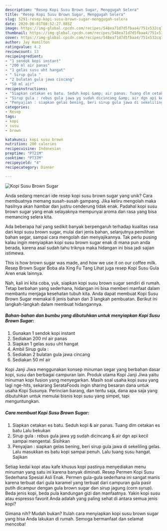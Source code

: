 ```yaml
---
description: "Resep Kopi Susu Brown Sugar, Menggugah Selera"
title: "Resep Kopi Susu Brown Sugar, Menggugah Selera"
slug: 5291-resep-kopi-susu-brown-sugar-menggugah-selera
date: 2020-06-01T08:52:27.885Z
image: https://img-global.cpcdn.com/recipes/548ea71d7d5fbaa4/751x532cq70/kopi-susu-brown-sugar-foto-resep-utama.jpg
thumbnail: https://img-global.cpcdn.com/recipes/548ea71d7d5fbaa4/751x532cq70/kopi-susu-brown-sugar-foto-resep-utama.jpg
cover: https://img-global.cpcdn.com/recipes/548ea71d7d5fbaa4/751x532cq70/kopi-susu-brown-sugar-foto-resep-utama.jpg
author: Jay Hamilton
ratingvalue: 4.2
reviewcount: 13
recipeingredient:
- "1 sendok kopi instant"
- "200 ml air panas"
- "1 gelas susu uht hangat"
- " Sirup gula "
- "2 bulatan gula jawa cincang"
- "50 ml air"
recipeinstructions:
- "Siapkan cetakan es batu. Seduh kopi &amp; air panas. Tuang dlm cetakan es batu Lalu bekukan"
- "Sirup gula : rebus gula jawa yg sudah dicincang &amp; air dgn api kecil sampai mengental. Sisihkan"
- "Penyajian : siapkan gelas bening, beri sirup gula jawa di sekeliling gelas. Lalu masukkan es batu kopi sampai penuh. Lalu tuang susu hangat. Sajikan"
categories:
- Resep
tags:
- kopi
- susu
- brown

katakunci: kopi susu brown 
nutrition: 200 calories
recipecuisine: Indonesian
preptime: "PT21M"
cooktime: "PT37M"
recipeyield: "4"
recipecategory: Dinner

---
```



![Kopi Susu Brown Sugar](https://img-global.cpcdn.com/recipes/548ea71d7d5fbaa4/751x532cq70/kopi-susu-brown-sugar-foto-resep-utama.jpg)

Anda sedang mencari ide resep kopi susu brown sugar yang unik? Cara membuatnya memang susah-susah gampang. Jika keliru mengolah maka hasilnya akan hambar dan justru cenderung tidak enak. Padahal kopi susu brown sugar yang enak selayaknya mempunyai aroma dan rasa yang bisa memancing selera kita.

Ada beberapa hal yang sedikit banyak berpengaruh terhadap kualitas rasa dari kopi susu brown sugar, mulai dari jenis bahan, selanjutnya pemilihan bahan segar, sampai cara mengolah dan menyajikannya. Tak perlu pusing kalau ingin menyiapkan kopi susu brown sugar enak di mana pun anda berada, karena asal sudah tahu triknya maka hidangan ini bisa jadi sajian istimewa.

This is how brown sugar was made, and how we use it on our coffee milk. Resep Brown Sugar Boba ala Xing Fu Tang Lihat juga resep Kopi Susu Gula Aren enak lainnya.


Nah, kali ini kita coba, yuk, siapkan kopi susu brown sugar sendiri di rumah. Tetap berbahan yang sederhana, hidangan ini bisa memberi manfaat dalam membantu menjaga kesehatan tubuh kita. Anda dapat membuat Kopi Susu Brown Sugar memakai 6 jenis bahan dan 3 langkah pembuatan. Berikut ini langkah-langkah dalam membuat hidangannya.

<!--inarticleads1-->

##### Bahan-bahan dan bumbu yang dibutuhkan untuk menyiapkan Kopi Susu Brown Sugar:

1. Gunakan 1 sendok kopi instant
1. Sediakan 200 ml air panas
1. Siapkan 1 gelas susu uht hangat
1. Ambil  Sirup gula :
1. Sediakan 2 bulatan gula jawa cincang
1. Sediakan 50 ml air


Kopi Janji Jiwa menggunakan konsep minuman segar yang berbahan dasar kopi, susu dan berbagai campuran lain. Produk utama Kopi Janji Jiwa yaitu minuman kopi fusion yang menyegarkan. Masih soal usaha kopi susu yang lagi nge-hits, sekarang SerataFoods ingin sharing besaran dana untuk usaha Kopi Susunya. Perincian barang, dan tentu saja, dana apa saja yang dibutuhkan untuk memulai bisnis kopi susu yang simpel, tapi menguntungkan. 

<!--inarticleads2-->

##### Cara membuat Kopi Susu Brown Sugar:

1. Siapkan cetakan es batu. Seduh kopi &amp; air panas. Tuang dlm cetakan es batu Lalu bekukan
1. Sirup gula : rebus gula jawa yg sudah dicincang &amp; air dgn api kecil sampai mengental. Sisihkan
1. Penyajian : siapkan gelas bening, beri sirup gula jawa di sekeliling gelas. Lalu masukkan es batu kopi sampai penuh. Lalu tuang susu hangat. Sajikan


Setiap kedai kopi atau kafe khusus kopi pastinya menyediakan menu minuman yang satu ini karena banyak diminati. Resep Permen Kopi Susu Sederhana Spesial Asli Enak. Permen gula-gula sederhana ini sangat manis karena terbuat dari gula karamel yang terbuat dari campuran gula pasir putih dicampur dengan gula brown sugar dan sirup jagung (corn syrup). Beda jenis kopi, beda pula kandungan gizi dan manfaatnya. Yakin kopi susu atau espresso favorit Anda adalah yang paling sehat di antara semua jenis kopi? 

Gimana nih? Mudah bukan? Itulah cara menyiapkan kopi susu brown sugar yang bisa Anda lakukan di rumah. Semoga bermanfaat dan selamat mencoba!
